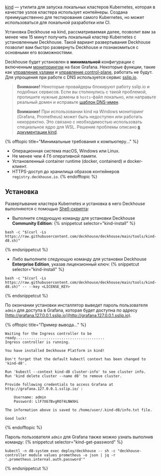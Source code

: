 [kind](https://kind.sigs.k8s.io/) — утилита для запуска локальных кластеров Kubernetes, которая в качестве узлов кластера использует контейнеры. Создана преимущественно для тестирования самого Kubernetes, но может использоваться для локальной разработки или CI.

Установка Deckhouse на kind, рассматриваемая далее, позволит вам за менее чем 15 минут получить локальный кластер Kubernetes с установленным Deckhouse. Такой вариант развертывания Deckhouse позволит вам быстро развернуть Deckhouse и познакомиться с основными его возможностями.

Deckhouse будет установлен в **минимальной** конфигурации с включенным [мониторингом](/documentation/v1/modules/300-prometheus/) на базе Grafana. Некоторые функции, такие как [управление узлами](/documentation/v1/modules/040-node-manager/) и [управление control-plane](/documentation/v1/modules/040-control-plane-manager/), работать не будут. Для упрощения при работе с DNS используется сервис [sslip.io](https://sslip.io). 

> **Внимание!** Некоторые провайдеры блокируют работу sslip.io и подобных сервисов. Если вы столкнулись с такой проблемой, пропишите нужные домены в `hosts`-файл локально, или направьте реальный домен и исправьте [шаблон DNS-имен](../../documentation/v1/deckhouse-configure-global.html#parameters-modules-publicdomaintemplate).
>
> **Внимание!** При использовании kind на Windows мониторинг (Grafana, Prometheus) может быть недоступен или работать некорректно. Это связано с необходимостью использовать специальное ядро для WSL. Решение проблемы описано [в документации kind](https://kind.sigs.k8s.io/docs/user/using-wsl2/#kubernetes-service-with-session-affinity).

{% offtopic title="Минимальные требования к компьютеру..." %}
- Операционная система macOS, Windows или Linux.
- Не менее чем 4 Гб оперативной памяти.
- Установленный container runtime (docker, containerd) и docker-клиент.
- HTTPS-доступ до хранилища образов контейнеров `registry.deckhouse.io`.
{% endofftopic %}

## Установка

Развертывание кластера Kubernetes и установка в него Deckhouse выполняются с помощью [Shell-скрипта](https://github.com/deckhouse/deckhouse/blob/main/tools/kind-d8.sh): 
- Выполните следующую команду для установки Deckhouse **Community Edition**:
  {% snippetcut selector="kind-install" %}
```shell
bash -c "$(curl -Ls https://raw.githubusercontent.com/deckhouse/deckhouse/main/tools/kind-d8.sh)"
```
  {% endsnippetcut %}
- Либо выполните следующую команду для установки Deckhouse **Enterprise Edition**, указав лицензионный ключ:
  {% snippetcut selector="kind-install" %}
```shell
bash -c "$(curl -Ls https://raw.githubusercontent.com/deckhouse/deckhouse/main/tools/kind-d8.sh)" -- --key <LICENSE_KEY>
```
  {% endsnippetcut %}

По окончании установки инсталлятор выведет пароль пользователя `admin` для доступа в Grafana, которая будет доступна по адресу [http://grafana.127.0.0.1.sslip.io](http://grafana.127.0.0.1.sslip.io).

{% offtopic title="Пример вывода..." %}
```text
Waiting for the Ingress controller to be ready.........................................
Ingress controller is running.

You have installed Deckhouse Platform in kind!

Don't forget that the default kubectl context has been changed to 'kind-d8'.

Run 'kubectl --context kind-d8 cluster-info' to see cluster info.
Run 'kind delete cluster --name d8' to remove cluster.

Provide following credentials to access Grafana at http://grafana.127.0.0.1.sslip.io/ :

    Username: admin
    Password: LlF7X67BvgRO74LNWXHi

The information above is saved to /home/user/.kind-d8/info.txt file.

Good luck!
```
{% endofftopic %}

Пароль пользователя `admin` для Grafana также можно узнать выполнив команду:
{% snippetcut selector="kind-get-password" %}
```shell
kubectl -n d8-system exec deploy/deckhouse -- sh -c "deckhouse-controller module values prometheus -o json | jq -r '.prometheus.internal.auth.password'"
```
{% endsnippetcut %}
